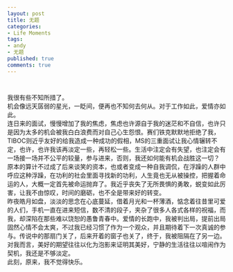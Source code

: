 ```yaml
---
layout: post
title: 无题
categories:
- Life Moments
tags:
- andy
- 无题
published: true
comments: true
---
```

<p><div><img style="DISPLAY: block; MARGIN: 0px auto 10px; TEXT-ALIGN: center" alt="" src="http://120.img.pp.sohu.com/images/blog/2007/9/26/13/4/115db0dc138.jpg" border="0" /><br />我很有些不知所措了。</div>
<div>机会像远天孱弱的星光，一眨间，便再也不知何去何从。对于工作如此，爱情亦如此。</div>
<div>连日来的面试，慢慢增加了我的焦虑，焦虑也许源自于我的迷茫和不自信，也许只是因为太多的机会被我白白浪费而对自己心生怨恨。赛们铁克默默地拒绝了我，TIBOC则近乎友好的给我造成一种成功的假相，MS的三重面试让我心情辗转不定，也许，也许我该再淡定一些，再轻松一些。生活中注定会有失望，也注定会有一场接一场并不公平的较量，参与进来，否则，我还如何能有机会战胜这一切？</div>
<div>原本的算计不过成了后来谈笑的资本，也或者变成一种自我调侃，在浮躁的人群中呼应这种浮躁，在功利的社会里面寻找新的功利，人生竟也无从被操控，把握着命运的人，大概一定首先被命运抛弃了。我近乎丧失了无所畏惧的勇敢，蜕变如此厉害，让我不由惊叹，时间的磨砺，也不全是带来好的转变。</div>
<div>昨夜皓月如盘，淡淡的思念在心底蔓延，借着月光和一杯薄酒，惦念着往昔里可爱的人们，手机一直在进来短信，数不清的段子，夹杂了很多人各式各样的祝福，而我，却深陷在那些难以饶恕的愚鲁青春中。爱情的长跑中，我被判出局，提前出局固然心情不会太爽，不过我已经习惯了作为一个观众，并且期待着下一次真诚的参与。传说中的那扇门关了，后来开着的窗子也关了，终于，我被阻隔在了另一边。</div>
<div>对我而言，美好的期望往往以化为泡影来证明其美好，宁静的生活往往以喧闹作为契机，我还是不够淡定。</div>
<div>此刻，原来，我不觉得快乐。</div>
<div> </div></p>
